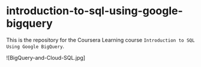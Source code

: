# introduction-to-sql-using-google-bigquery
This is the repository for the Coursera Learning course `Introduction to SQL Using Google BigQuery`.

![BigQuery-and-Cloud-SQL.jpg]

